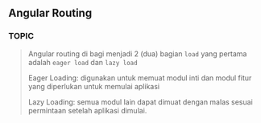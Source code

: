 ## Angular Routing

### TOPIC

> Angular routing di bagi menjadi 2 (dua) bagian `load` yang pertama adalah `eager load` dan `lazy load`
>
> Eager Loading: digunakan untuk memuat modul inti dan modul fitur yang diperlukan untuk memulai aplikasi
>
> Lazy Loading: semua modul lain dapat dimuat dengan malas sesuai permintaan setelah aplikasi dimulai.
